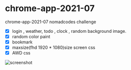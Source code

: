 # chrome-app-2021-07
chrome-app-2021-07 nomadcodes challenge 

- [x] login , weather, todo , clock , random background image.
- [x] random color paint
- [x] bookmark 
- [x] maxsize(fhd 1920 * 1080)size screen css
- [x] AWD css

![screenshot](https://user-images.githubusercontent.com/71279997/125204072-54d36f00-e2b6-11eb-8ba8-d636c5710940.PNG)
